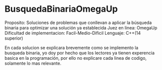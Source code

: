 # BusquedaBinariaOmegaUp

Proposito: Soluciones de problemas que conllevan a aplicar la búsqueda binaria para optimizar una solución ya establecida
Juez en linea: OmegaUp
Dificultad de implementacion: Facil-Medio-Dificil
Lenguaje: C++(14 superior)

En cada solucion se explicara brevemente como se implemento la busqueda binaria, yo doy por hecho que los lectores ya tienen experencia basica en la programación, por ello no explicare cada linea de codigo, solamente lo mas relevante.
